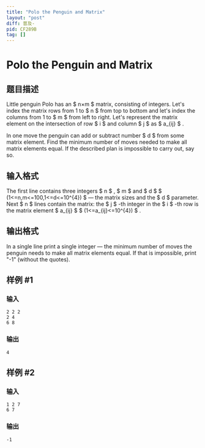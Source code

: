 ```yaml
---
title: "Polo the Penguin and Matrix"
layout: "post"
diff: 普及-
pid: CF289B
tag: []
---
```


# Polo the Penguin and Matrix

## 题目描述

Little penguin Polo has an $ n×m $ matrix, consisting of integers. Let's index the matrix rows from 1 to $ n $ from top to bottom and let's index the columns from 1 to $ m $ from left to right. Let's represent the matrix element on the intersection of row $ i $ and column $ j $ as $ a_{ij} $ .

In one move the penguin can add or subtract number $ d $ from some matrix element. Find the minimum number of moves needed to make all matrix elements equal. If the described plan is impossible to carry out, say so.

## 输入格式

The first line contains three integers $ n $ , $ m $ and $ d $ $ (1<=n,m<=100,1<=d<=10^{4}) $ — the matrix sizes and the $ d $ parameter. Next $ n $ lines contain the matrix: the $ j $ -th integer in the $ i $ -th row is the matrix element $ a_{ij} $ $ (1<=a_{ij}<=10^{4}) $ .

## 输出格式

In a single line print a single integer — the minimum number of moves the penguin needs to make all matrix elements equal. If that is impossible, print "-1" (without the quotes).

## 样例 #1

### 输入

```
2 2 2
2 4
6 8

```

### 输出

```
4

```

## 样例 #2

### 输入

```
1 2 7
6 7

```

### 输出

```
-1

```


